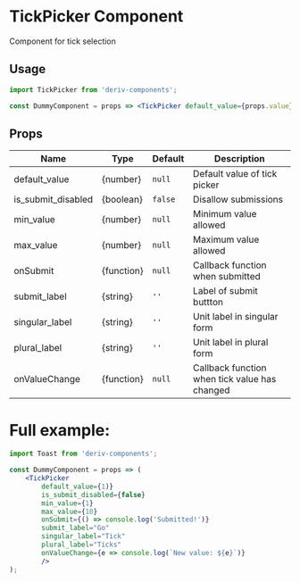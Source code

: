 # TickPicker Component

Component for tick selection

## Usage

```jsx
import TickPicker from 'deriv-components';

const DummyComponent = props => <TickPicker default_value={props.value} />;
```

## Props

| Name               | Type       | Default | Description                                   |
| ------------------ | ---------- | ------- | --------------------------------------------- |
| default_value      | {number}   | `null`  | Default value of tick picker                  |
| is_submit_disabled | {boolean}  | `false` | Disallow submissions                          |
| min_value          | {number}   | `null`  | Minimum value allowed                         |
| max_value          | {number}   | `null`  | Maximum value allowed                         |
| onSubmit           | {function} | `null`  | Callback function when submitted              |
| submit_label       | {string}   | `''`    | Label of submit buttton                       |
| singular_label     | {string}   | `''`    | Unit label in singular form                   |
| plural_label       | {string}   | `''`    | Unit label in plural form                     |
| onValueChange      | {function} | `null`  | Callback function when tick value has changed |

# Full example:

```jsx
import Toast from 'deriv-components';

const DummyComponent = props => (
    <TickPicker
        default_value={1)}
        is_submit_disabled={false}
        min_value={1}
        max_value={10}
        onSubmit={() => console.log('Submitted!')}
        submit_label="Go"
        singular_label="Tick"
        plural_label="Ticks"
        onValueChange={e => console.log(`New value: ${e}`)}
        />
);
```
